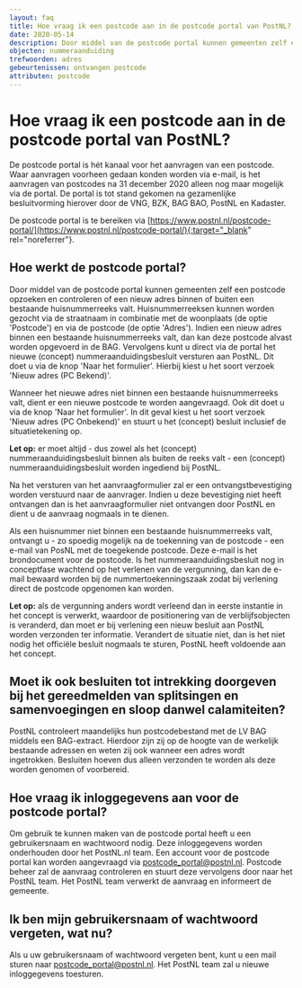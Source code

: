 ```yaml
---
layout: faq
title: Hoe vraag ik een postcode aan in de postcode portal van PostNL?
date: 2020-05-14
description: Door middel van de postcode portal kunnen gemeenten zelf een postcode opzoeken en controleren of een nieuw adres binnen of buiten een bestaande huisnummerreeks valt. Vervolgens dient er via de portal een huisnummerbesluit te worden ingediend bij PostNL.
objecten: nummeraanduiding
trefwoorden: adres
gebeurtenissen: ontvangen postcode
attributen: postcode
---
```


# Hoe vraag ik een postcode aan in de postcode portal van PostNL?

De postcode portal is hét kanaal voor het aanvragen van een postcode. Waar aanvragen voorheen gedaan konden worden via e-mail, is het aanvragen van postcodes na 31 december 2020 alleen nog maar mogelijk via de portal. De portal is tot stand gekomen na gezamenlijke besluitvorming hierover door de VNG, BZK, BAG BAO, PostNL en Kadaster.

De postcode portal is te bereiken via [https://www.postnl.nl/postcode-portal/](https://www.postnl.nl/postcode-portal/){:target="_blank" rel="noreferrer"}.

## Hoe werkt de postcode portal?
Door middel van de postcode portal kunnen gemeenten zelf een postcode opzoeken en controleren of een nieuw adres binnen of buiten een bestaande huisnummerreeks valt. Huisnummerreeksen kunnen worden gezocht via de straatnaam in combinatie met de woonplaats (de optie 'Postcode') en via de postcode (de optie 'Adres'). Indien een nieuw adres binnen een bestaande huisnummerreeks valt, dan kan deze postcode alvast worden opgevoerd in de BAG. Vervolgens kunt u direct via de portal het nieuwe (concept) nummeraanduidingsbesluit versturen aan PostNL. Dit doet u via de knop 'Naar het formulier'. Hierbij kiest u het soort verzoek 'Nieuw adres (PC Bekend)'.

Wanneer het nieuwe adres niet binnen een bestaande huisnummerreeks valt, dient er een nieuwe postcode te worden aangevraagd. Ook dit doet u via de knop 'Naar het formulier'.
In dit geval kiest u het soort verzoek 'Nieuw adres (PC Onbekend)' en stuurt u het (concept) besluit inclusief de situatietekening op.

**Let op:** er moet altijd - dus zowel als het (concept) nummeraanduidingsbesluit binnen als buiten de reeks valt - een (concept) nummeraanduidingsbesluit worden ingediend bij PostNL.

Na het versturen van het aanvraagformulier zal er een ontvangstbevestiging worden verstuurd naar de aanvrager. Indien u deze bevestiging niet heeft ontvangen dan is het aanvraagformulier niet ontvangen door PostNL en dient u de aanvraag nogmaals in te dienen.

Als een huisnummer niet binnen een bestaande huisnummerreeks valt, ontvangt u - zo spoedig mogelijk na de toekenning van de postcode - een e-mail van PosNL met de toegekende postcode. Deze e-mail is het brondocument voor de postcode. Is het nummeraanduidingsbesluit nog in conceptfase wachtend op het verlenen van de vergunning, dan kan de e-mail bewaard worden bij de nummertoekenningszaak zodat bij verlening direct de postcode opgenomen kan worden.

**Let op:** als de vergunning anders wordt verleend dan in eerste instantie in het concept is verwerkt, waardoor de positionering van de verblijfsobjecten is veranderd, dan moet er bij verlening een nieuw besluit aan PostNL worden verzonden ter informatie. Verandert de situatie niet, dan is het niet nodig het officiële besluit nogmaals te sturen, PostNL heeft voldoende aan het concept.

## Moet ik ook besluiten tot intrekking doorgeven bij het gereedmelden van splitsingen en samenvoegingen en sloop danwel calamiteiten?
PostNL controleert maandelijks hun postcodebestand met de LV BAG middels een BAG-extract. Hierdoor zijn zij op de hoogte van de werkelijk bestaande adressen en weten zij ook wanneer een adres wordt ingetrokken. Besluiten hoeven dus alleen verzonden te worden als deze worden genomen of voorbereid.

## Hoe vraag ik inloggegevens aan voor de postcode portal?
Om gebruik te kunnen maken van de postcode portal heeft u een gebruikersnaam en wachtwoord nodig. Deze inloggegevens worden onderhouden door het PostNL.nl team. Een account voor de postcode portal kan worden aangevraagd via [postcode_portal@postnl.nl](mailto:postcode_portal@postnl.nl). Postcode beheer zal de aanvraag controleren en stuurt deze vervolgens door naar het PostNL team. Het PostNL team verwerkt de aanvraag en informeert de gemeente.

## Ik ben mijn gebruikersnaam of wachtwoord vergeten, wat nu?
Als u uw gebruikersnaam of wachtwoord vergeten bent, kunt u een mail sturen naar [postcode_portal@postnl.nl](mailto:postcode_portal@postnl.nl). Het PostNL team zal u nieuwe inloggegevens toesturen.
